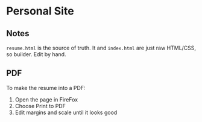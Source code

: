 # Personal Site

## Notes

`resume.html` is the source of truth. It and `index.html` are just raw HTML/CSS, so builder. Edit by hand.

## PDF

To make the resume into a PDF:

1. Open the page in FireFox
2. Choose Print to PDF
3. Edit margins and scale until it looks good